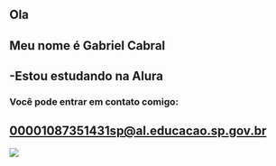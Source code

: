 ## Ola 
## Meu nome é Gabriel Cabral 
## -Estou estudando na Alura
### Você pode entrar em contato comigo: 
## 00001087351431sp@al.educacao.sp.gov.br

![](https://media1.tenor.com/m/JPxmIAA2hfgAAAAd/kratos-fortnite-kratos.gif)

